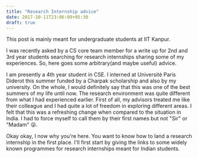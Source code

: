 ```yaml
---
title: "Research Internship advice"
date: 2017-10-11T23:06:09+05:30
draft: true
---
```


This post is mainly meant for undergraduate students at IIT Kanpur.

I was recently asked by a CS core team member for a write up for 2nd and 3rd year students searching for research internships sharing some of my experiences. So, here goes some arbitrary(and maybe useful) advice.

I am presently a 4th year student in CSE. I interned at Universitè Paris Diderot this summer funded by a Charpak scholarship and also by my university. On the whole, I would definitely say that this was one of the best summers of my life until now. The research environment was quite different from what I had experienced earlier. First of all, my advisors treated me like their colleague and I had quite a lot of freedom in exploring different areas. I felt that this was a refreshing change when compared to the situation in India. I had to force myself to call them by their first names but not "Sir" or "Madam" :stuck_out_tongue_winking_eye:.

Okay okay, I now why you're here. You want to know how to land a research internship in the first place. I'll first start by giving the links to some widely known programmes for research internships meant for Indian students.

